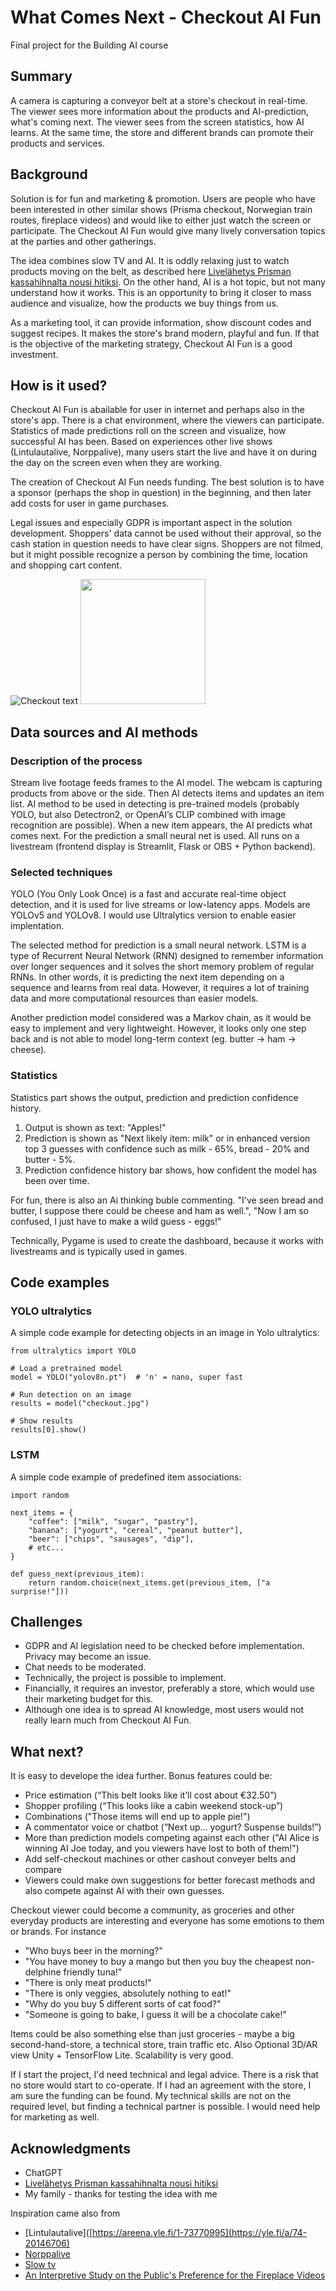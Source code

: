 # What Comes Next - Checkout AI Fun
Final project for the Building AI course

## Summary
A camera is capturing a conveyor belt at a store's checkout in real-time. The viewer sees more information about the products and AI-prediction, what's coming next. The viewer sees from the screen statistics, how AI learns. At the same time, the store and different brands can promote their products and services.

## Background
Solution is for fun and marketing & promotion. Users are people who have been interested in other similar shows (Prisma checkout, Norwegian train routes, fireplace videos) and would like to either just watch the screen or participate. The Checkout AI Fun would give many lively conversation topics at the parties and other gatherings.

The idea combines slow TV and AI. It is oddly relaxing just to watch products moving on the belt, as described here [Livelähetys Prisman kassahihnalta nousi hitiksi](https://www.is.fi/viihde/art-2000005268226.html). On the other hand, AI is a hot topic, but not many understand how it works. This is an opportunity to bring it closer to mass audience and visualize, how the products we buy things from us.

As a marketing tool, it can provide information, show discount codes and suggest recipes. It makes the store's brand modern, playful and fun. If that is the objective of the marketing strategy, Checkout AI Fun is a good investment.

## How is it used?
Checkout AI Fun is abailable for user in internet and perhaps also in the store's app. There is a chat environment, where the viewers can participate. Statistics of made predictions roll on the screen and visualize, how successful AI has been. Based on experiences other live shows (Lintulautalive, Norppalive), many users start the live and have it on during the day on the screen even when they are working.

The creation of Checkout AI Fun needs funding. The best solution is to have a sponsor (perhaps the shop in question) in the beginning, and then later add costs for user in game purchases. 

Legal issues and especially GDPR is important aspect in the solution development. Shoppers' data cannot be used without their approval, so the cash station in question needs to have clear signs. Shoppers are not filmed, but it might possible recognize a person by combining the time, location and shopping cart content.

![Checkout](https://github.com/tiinasip/AI_idea/blob/main/ConveyerBelt.jpg)
text
<img src="https://github.com/tiinasip/AI_idea/blob/main/ConveyerBelt.jpg" width="200">

## Data sources and AI methods
### Description of the process
Stream live footage feeds frames to the AI model. The webcam is capturing products from above or the side. Then AI detects items and updates an item list. AI method to be used in detecting is pre-trained models (probably YOLO, but also Detectron2, or OpenAI’s CLIP combined with image recognition are possible). When a new item appears, the AI predicts what comes next. For the prediction a small neural net is used. All runs on a livestream (frontend display is Streamlit, Flask or OBS + Python backend).

### Selected techniques
YOLO (You Only Look Once) is a fast and accurate real-time object detection, and it is used for live streams or low-latency apps. Models are YOLOv5 and YOLOv8. I would use Ultralytics version to enable easier implentation.

The selected method for prediction is a small neural network. LSTM is a type of Recurrent Neural Network (RNN) designed to remember information over longer sequences and it solves the short memory problem of regular RNNs. In other words, it is predicting the next item depending on a sequence and learns from real data. However, it requires a lot of training data and more computational resources than easier models.

Another prediction model considered was a Markov chain, as it would be easy to implement and very lightweight. However, it looks only one step back and is not able to model long-term context (eg. butter -> ham -> cheese). 

### Statistics
Statistics part shows the output, prediction and prediction confidence history. 
1. Output is shown as text: "Apples!"
2. Prediction is shown as "Next likely item: milk" or in enhanced version top 3 guesses with confidence such as milk - 65%, bread - 20% and butter - 5%.
3. Prediction confidence history bar shows, how confident the model has been over time.

For fun, there is also an Ai thinking buble commenting. "I've seen bread and butter, I suppose there could be cheese and ham as well.", "Now I am so confused, I just have to make a wild guess - eggs!"

Technically, Pygame is used to create the dashboard, because it works with livestreams and is typically used in games.

## Code examples
### YOLO ultralytics
A simple code example for detecting objects in an image in Yolo ultralytics:
```
from ultralytics import YOLO

# Load a pretrained model
model = YOLO("yolov8n.pt")  # 'n' = nano, super fast

# Run detection on an image
results = model("checkout.jpg")

# Show results
results[0].show()
````
### LSTM
A simple code example of predefined item associations:
```
import random

next_items = {
    "coffee": ["milk", "sugar", "pastry"],
    "banana": ["yogurt", "cereal", "peanut butter"],
    "beer": ["chips", "sausages", "dip"],
    # etc...
}

def guess_next(previous_item):
    return random.choice(next_items.get(previous_item, ["a surprise!"]))
```



## Challenges
* GDPR and AI legislation need to be checked before implementation. Privacy may become an issue.
* Chat needs to be moderated. 
* Technically, the project is possible to implement.
* Financially, it requires an investor, preferably a store, which would use their marketing budget for this.
* Although one idea is to spread AI knowledge, most users would not really learn much from Checkout AI Fun. 

## What next?
It is easy to develope the idea further. Bonus features could be:
* Price estimation (“This belt looks like it’ll cost about €32.50”)
* Shopper profiling (“This looks like a cabin weekend stock-up”)
* Combinations ("Those items will end up to apple pie!")
* A commentator voice or chatbot (“Next up… yogurt? Suspense builds!”)
* More than prediction models competing against each other ("AI Alice is winning AI Joe today, and you viewers have lost to both of them!")
* Add self-checkout machines or other cashout conveyer belts and compare
* Viewers could make own suggestions for better forecast methods and also compete against AI with their own guesses.

Checkout viewer could become a community, as groceries and other everyday products are interesting and everyone has some emotions to them or brands. For instance
* "Who buys beer in the morning?"
* "You have money to buy a mango but then you buy the cheapest non-delphine friendly tuna!"
* "There is only meat products!"
* "There is only veggies, absolutely nothing to eat!"
* "Why do you buy 5 different sorts of cat food?"
* "Someone is going to bake, I guess it will be a chocolate cake!"

Items could be also something else than just groceries - maybe a big second-hand-store, a technical store, train traffic etc. Also Optional 3D/AR view	Unity + TensorFlow Lite. Scalability is very good.

If I start the project, I'd need technical and legal advice. There is a risk that no store would start to co-operate. If I had an agreement with the store, I am sure the funding can be found. 
My technical skills are not on the required level, but finding a technical partner is possible. I would need help for marketing as well. 

## Acknowledgments
* ChatGPT 
* [Livelähetys Prisman kassahihnalta nousi hitiksi](https://www.is.fi/viihde/art-2000005268226.html)
* My family - thanks for testing the idea with me

Inspiration came also from
* [Lintulautalive]([https://areena.yle.fi/1-73770995](https://yle.fi/a/74-20146706)
* [Norppalive](https://wwf.fi/luontolive/norppalive/)
* [Slow tv](https://en.wikipedia.org/wiki/Slow_television)
* [An Interpretive Study on the Public's Preference for the Fireplace Videos](https://www.researchgate.net/publication/371228429_An_Interpretive_Study_on_the_Public's_Preference_for_the_Fireplace_Videos)
